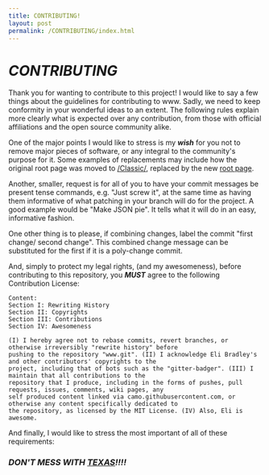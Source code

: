 ```yaml
---
title: CONTRIBUTING!
layout: post
permalink: /CONTRIBUTING/index.html
---
```


# _**CONTRIBUTING**_
Thank you for wanting to contribute to this project! I would like to say a few things about the guidelines for contributing to www. Sadly, we need to keep conformity in your wonderful ideas to an extent. The following rules explain more clearly what is expected over any contribution, from those with official affiliations and the open source community alike.

One of the major points I would like to stress is my _**wish**_ for you not to remove major pieces of software, or any integral to the community's purpose for it. Some examples of replacements may include how the original root page was moved to [/Classic/](http://github.ethertyper.com/Classic/), replaced by the new [root page](http://github.ethertyper.com/).

Another, smaller, request is for all of you to have your commit messages be present tense commands, e.g. "Just screw it", at the same time as having them informative of what patching in your branch will do for the project. A good example would be "Make JSON pie". It tells what it will do in an easy, informative fashion.

One other thing is to please, if combining changes, label the commit "first change/ second change". This combined change message can be substituted for the first if it is a poly-change commit.

And, simply to protect my legal rights, (and my awesomeness), before contributing to this repository, you _**MUST**_ agree to the following Contribution License:

```
Content:
Section I: Rewriting History
Section II: Copyrights
Section III: Contributions
Section IV: Awesomeness

(I) I hereby agree not to rebase commits, revert branches, or otherwise irreversibly "rewrite history" before
pushing to the repository "www.git". (II) I acknowledge Eli Bradley's and other contributors' copyrights to the
project, including that of bots such as the "gitter-badger". (III) I maintain that all contributions to the
repository that I produce, including in the forms of pushes, pull requests, issues, comments, wiki pages, any
self produced content linked via camo.githubusercontent.com, or otherwise any content specifically dedicated to
the repository, as licensed by the MIT License. (IV) Also, Eli is awesome.
```

And finally, I would like to stress the most important of all of these requirements:

### _**DON'T MESS WITH [TEXAS](TEXAS.geojson)!!!!**_

<div>
<script src="https://embed.github.com/view/geojson/ethertyper/www/gh-pages/TEXAS.geojson" />
</div>
